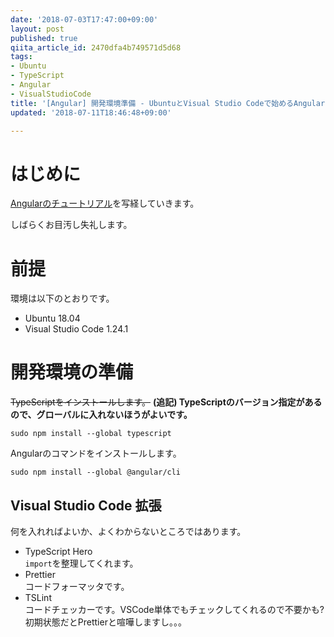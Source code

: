 ```yaml
---
date: '2018-07-03T17:47:00+09:00'
layout: post
published: true
qiita_article_id: 2470dfa4b749571d5d68
tags:
- Ubuntu
- TypeScript
- Angular
- VisualStudioCode
title: '[Angular] 開発環境準備 - UbuntuとVisual Studio Codeで始めるAngular (1)'
updated: '2018-07-11T18:46:48+09:00'

---
```

# はじめに  
  
[Angularのチュートリアル](https://angular.io/tutorial)を写経していきます。  
  
しばらくお目汚し失礼します。  
  
# 前提  
  
環境は以下のとおりです。  
  
* Ubuntu 18.04  
* Visual Studio Code 1.24.1  
  
# 開発環境の準備  
  
~~TypeScriptをインストールします。~~ __(追記) TypeScriptのバージョン指定があるので、グローバルに入れないほうがよいです。__  
  
```shell_session
sudo npm install --global typescript
```  
  
Angularのコマンドをインストールします。  
  
```shell-session
sudo npm install --global @angular/cli
```  
  
## Visual Studio Code 拡張  
  
何を入れればよいか、よくわからないところではあります。  
  
* TypeScript Hero<br>`import`を整理してくれます。  
* Prettier<br>コードフォーマッタです。  
* TSLint<br>コードチェッカーです。VSCode単体でもチェックしてくれるので不要かも?初期状態だとPrettierと喧嘩しますし。。。  
  
  
  
